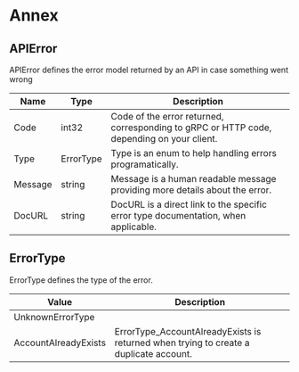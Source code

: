 Annex
=====

APIError
--------

APIError defines the error model returned by an API in case something went wrong

| Name    | Type      | Description                                                                               |
|---------|-----------|-------------------------------------------------------------------------------------------|
| Code    | int32     | Code of the error returned, corresponding to gRPC or HTTP code, depending on your client. |
| Type    | ErrorType | Type is an enum to help handling errors programatically.                                  |
| Message | string    | Message is a human readable message providing more details about the error.               |
| DocURL  | string    | DocURL is a direct link to the specific error type documentation, when applicable.        |

ErrorType
---------

ErrorType defines the type of the error.

| Value                | Description                                                                           |
|----------------------|---------------------------------------------------------------------------------------|
| UnknownErrorType     |                                                                                       |
| AccountAlreadyExists | ErrorType_AccountAlreadyExists is returned when trying to create a duplicate account. |
